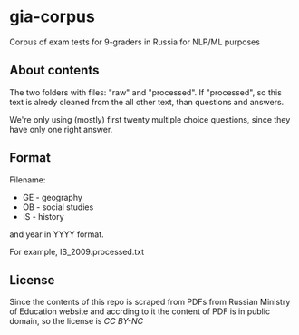 # gia-corpus
Corpus of exam tests for 9-graders in Russia for NLP/ML purposes

## About contents
The two folders with files: "raw" and "processed". If "processed", so this text is alredy cleaned from the all other text, than questions and answers.

We're only using (mostly) first twenty multiple choice questions, since they have only one right answer.

## Format
Filename: 
 * GE - geography
 * OB - social studies
 * IS - history

 and year in YYYY format.

For example, IS_2009.processed.txt

## License
Since the contents of this repo is scraped from PDFs from Russian Ministry of Education website and accrding to it the content of PDF is in public domain, so the license is *CC BY-NC*
